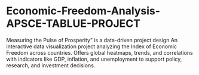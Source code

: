 # Economic-Freedom-Analysis-APSCE-TABLUE-PROJECT
Measuring the Pulse of Prosperity” is a data-driven project design An interactive data visualization project analyzing the Index of Economic Freedom across countries. Offers global heatmaps, trends, and correlations with indicators like GDP, inflation, and unemployment to support policy, research, and investment decisions.
